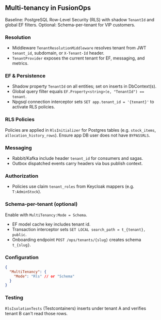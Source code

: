 ## Multi-tenancy in FusionOps

Baseline: PostgreSQL Row-Level Security (RLS) with shadow `TenantId` and global EF filters. Optional: Schema-per-tenant for VIP customers.

### Resolution
- Middleware `TenantResolutionMiddleware` resolves tenant from JWT `tenant_id`, subdomain, or `X-Tenant-Id` header.
- `TenantProvider` exposes the current tenant for EF, messaging, and metrics.

### EF & Persistence
- Shadow property `TenantId` on all entities; set on inserts in DbContext(s).
- Global query filter equals `EF.Property<string>(e, "TenantId") == tenant`.
- Npgsql connection interceptor sets `SET app.tenant_id = '{tenant}'` to activate RLS policies.

### RLS Policies
Policies are applied in `RlsInitializer` for Postgres tables (e.g. `stock_items`, `allocation_history_rows`). Ensure app DB user does not have `BYPASSRLS`.

### Messaging
- Rabbit/Kafka include header `tenant_id` for consumers and sagas.
- Outbox dispatched events carry headers via bus publish context.

### Authorization
- Policies use claim `tenant_roles` from Keycloak mappers (e.g. `T:AdminStock`).

### Schema-per-tenant (optional)
Enable with `MultiTenancy:Mode = Schema`.
- EF model cache key includes tenant id.
- Transaction interceptor sets `SET LOCAL search_path = t_{tenant}, public`.
- Onboarding endpoint `POST /ops/tenants/{slug}` creates schema `t_{slug}`.

### Configuration
```json
{
  "MultiTenancy": {
    "Mode": "Rls" // or "Schema"
  }
}
```

### Testing
`RlsIsolationTests` (Testcontainers) inserts under tenant A and verifies tenant B can't read those rows.


